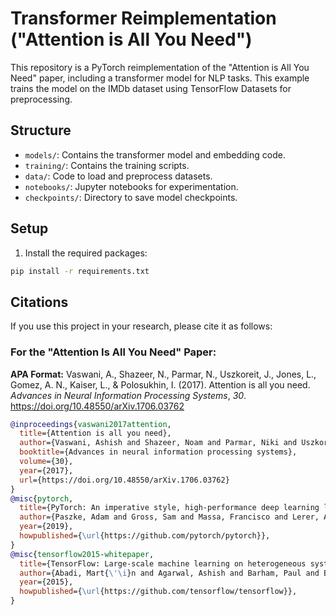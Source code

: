 # Transformer Reimplementation ("Attention is All You Need")

This repository is a PyTorch reimplementation of the "Attention is All You Need" paper, including a transformer model for NLP tasks. This example trains the model on the IMDb dataset using TensorFlow Datasets for preprocessing.

## Structure
- `models/`: Contains the transformer model and embedding code.
- `training/`: Contains the training scripts.
- `data/`: Code to load and preprocess datasets.
- `notebooks/`: Jupyter notebooks for experimentation.
- `checkpoints/`: Directory to save model checkpoints.

## Setup

1. Install the required packages:

```bash
pip install -r requirements.txt
```

## Citations

If you use this project in your research, please cite it as follows:

### For the "Attention Is All You Need" Paper:
**APA Format:**
Vaswani, A., Shazeer, N., Parmar, N., Uszkoreit, J., Jones, L., Gomez, A. N., Kaiser, L., & Polosukhin, I. (2017). Attention is all you need. *Advances in Neural Information Processing Systems*, *30*. https://doi.org/10.48550/arXiv.1706.03762


```bibtex
@inproceedings{vaswani2017attention,
  title={Attention is all you need},
  author={Vaswani, Ashish and Shazeer, Noam and Parmar, Niki and Uszkoreit, Jakob and Jones, Llion and Gomez, Aidan N and Kaiser, {\L}ukasz and Polosukhin, Illia},
  booktitle={Advances in neural information processing systems},
  volume={30},
  year={2017},
  url={https://doi.org/10.48550/arXiv.1706.03762}
}
@misc{pytorch,
  title={PyTorch: An imperative style, high-performance deep learning library},
  author={Paszke, Adam and Gross, Sam and Massa, Francisco and Lerer, Adam and Bradbury, James and Chanan, Gregory and Killeen, Trevor and Lin, Zeming and Gimelshein, Natalia and Antiga, Luca and Desmaison, Alban and Kopf, Alexander and Yang, Edward and DeVito, Zachary and Raison, Martin and Tejani, Alykhan and Chilamkurthy, Sasank and Steiner, Benoit and Fang, Lu and Bai, Junjie and Chintala, Soumith},
  year={2019},
  howpublished={\url{https://github.com/pytorch/pytorch}},
}
@misc{tensorflow2015-whitepaper,
  title={TensorFlow: Large-scale machine learning on heterogeneous systems},
  author={Abadi, Mart{\'\i}n and Agarwal, Ashish and Barham, Paul and Brevdo, Eugene and Chen, Zhifeng and Citro, Craig and Corrado, Greg S and Davis, Andy and Dean, Jeffrey and Devin, Matthias and others},
  year={2015},
  howpublished={\url{https://github.com/tensorflow/tensorflow}},
}

